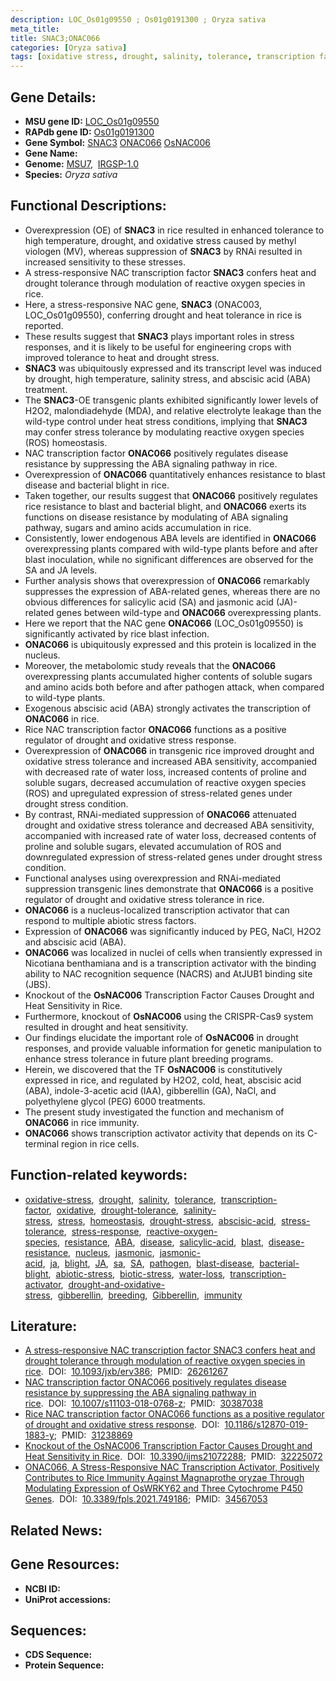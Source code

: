 ```yaml
---
description: LOC_Os01g09550 ; Os01g0191300 ; Oryza sativa
meta_title:
title: SNAC3;ONAC066
categories: [Oryza sativa]
tags: [oxidative stress, drought, salinity, tolerance, transcription factor, oxidative, drought tolerance, salinity stress, stress, homeostasis, drought stress, abscisic acid, stress tolerance, stress response, reactive oxygen species, resistance,  ABA , disease, salicylic acid, blast, disease resistance, nucleus, jasmonic, jasmonic acid, ABA,  ja , blight, JA,  sa , SA, pathogen, blast disease, bacterial blight, abiotic stress, biotic stress, water loss, drought stress , transcription activator, drought and oxidative stress , gibberellin, breeding, Gibberellin, immunity]
---
```


## Gene Details:
- **MSU gene ID:** [LOC_Os01g09550](http://rice.uga.edu/cgi-bin/ORF_infopage.cgi?orf=LOC_Os01g09550)  
- **RAPdb gene ID:** [Os01g0191300](https://rapdb.dna.affrc.go.jp/locus/?name=Os01g0191300)  
- **Gene Symbol:** <u>SNAC3</u>&nbsp;<u>ONAC066</u>&nbsp;<u>OsNAC006</u>
- **Gene Name:**
- **Genome:**  [MSU7](http://rice.uga.edu/),&nbsp;&nbsp;[IRGSP-1.0](https://rapdb.dna.affrc.go.jp/download/irgsp1.html)
- **Species:** *Oryza sativa*

## Functional Descriptions:
   - Overexpression (OE) of **SNAC3** in rice resulted in enhanced tolerance to high temperature, drought, and oxidative stress caused by methyl viologen (MV), whereas suppression of **SNAC3** by RNAi resulted in increased sensitivity to these stresses.
   - A stress-responsive NAC transcription factor **SNAC3** confers heat and drought tolerance through modulation of reactive oxygen species in rice.
   - Here, a stress-responsive NAC gene, **SNAC3** (ONAC003, LOC_Os01g09550), conferring drought and heat tolerance in rice is reported.
   - These results suggest that **SNAC3** plays important roles in stress responses, and it is likely to be useful for engineering crops with improved tolerance to heat and drought stress.
   - **SNAC3** was ubiquitously expressed and its transcript level was induced by drought, high temperature, salinity stress, and abscisic acid (ABA) treatment.
   - The **SNAC3**-OE transgenic plants exhibited significantly lower levels of H2O2, malondiadehyde (MDA), and relative electrolyte leakage than the wild-type control under heat stress conditions, implying that **SNAC3** may confer stress tolerance by modulating reactive oxygen species (ROS) homeostasis.
   - NAC transcription factor **ONAC066** positively regulates disease resistance by suppressing the ABA signaling pathway in rice.
   - Overexpression of **ONAC066** quantitatively enhances resistance to blast disease and bacterial blight in rice.
   - Taken together, our results suggest that **ONAC066** positively regulates rice resistance to blast and bacterial blight, and **ONAC066** exerts its functions on disease resistance by modulating of ABA signaling pathway, sugars and amino acids accumulation in rice.
   - Consistently, lower endogenous ABA levels are identified in **ONAC066** overexpressing plants compared with wild-type plants before and after blast inoculation, while no significant differences are observed for the SA and JA levels.
   - Further analysis shows that overexpression of **ONAC066** remarkably suppresses the expression of ABA-related genes, whereas there  are no obvious differences for salicylic acid (SA) and jasmonic acid (JA)-related genes between wild-type and **ONAC066** overexpressing plants.
   - Here we report that the NAC gene **ONAC066** (LOC_Os01g09550) is significantly activated by rice blast infection.
   - **ONAC066** is ubiquitously expressed and this protein is localized in the nucleus.
   - Moreover, the metabolomic study reveals that the **ONAC066** overexpressing plants accumulated higher contents of soluble sugars and amino acids both before and after pathogen attack, when compared to wild-type plants.
   - Exogenous abscisic acid (ABA) strongly activates the transcription of **ONAC066** in rice.
   - Rice NAC transcription factor **ONAC066** functions as a positive regulator of drought and oxidative stress response.
   - Overexpression of **ONAC066** in transgenic rice improved drought and oxidative stress tolerance and increased ABA sensitivity, accompanied with decreased rate of water loss, increased contents of proline and soluble sugars, decreased accumulation of reactive oxygen species (ROS) and upregulated expression of stress-related genes under drought stress condition.
   - By contrast, RNAi-mediated suppression of **ONAC066** attenuated drought and oxidative stress tolerance and decreased ABA sensitivity, accompanied with increased rate of water loss, decreased contents of proline and soluble sugars, elevated accumulation of ROS and downregulated expression of stress-related genes under drought stress condition.
   - Functional analyses using overexpression and RNAi-mediated suppression transgenic lines demonstrate that **ONAC066** is a positive regulator of drought and oxidative stress tolerance in rice.
   - **ONAC066** is a nucleus-localized transcription activator that can respond to multiple abiotic stress factors.
   - Expression of **ONAC066** was significantly induced by PEG, NaCl, H2O2 and abscisic acid (ABA).
   - **ONAC066** was localized in nuclei of cells when transiently expressed in Nicotiana benthamiana and is a transcription activator with the binding ability to NAC recognition sequence (NACRS) and AtJUB1 binding site (JBS).
   - Knockout of the **OsNAC006** Transcription Factor Causes Drought and Heat Sensitivity in Rice.
   - Furthermore, knockout of **OsNAC006** using the CRISPR-Cas9 system resulted in drought and heat sensitivity.
   - Our findings elucidate the important role of **OsNAC006** in drought responses, and provide valuable information for genetic manipulation to enhance stress tolerance in future plant breeding programs.
   - Herein, we discovered that the TF **OsNAC006** is constitutively expressed in rice, and regulated by H2O2, cold, heat, abscisic acid (ABA), indole-3-acetic acid (IAA), gibberellin (GA), NaCl, and polyethylene glycol (PEG) 6000 treatments.
   - The present study investigated the function and mechanism of **ONAC066** in rice immunity.
   - **ONAC066** shows transcription activator activity that depends on its C-terminal region in rice cells.

## Function-related keywords:
   - [oxidative-stress](/tags/oxidative-stress/),&nbsp;&nbsp;[drought](/tags/drought/),&nbsp;&nbsp;[salinity](/tags/salinity/),&nbsp;&nbsp;[tolerance](/tags/tolerance/),&nbsp;&nbsp;[transcription-factor](/tags/transcription-factor/),&nbsp;&nbsp;[oxidative](/tags/oxidative/),&nbsp;&nbsp;[drought-tolerance](/tags/drought-tolerance/),&nbsp;&nbsp;[salinity-stress](/tags/salinity-stress/),&nbsp;&nbsp;[stress](/tags/stress/),&nbsp;&nbsp;[homeostasis](/tags/homeostasis/),&nbsp;&nbsp;[drought-stress](/tags/drought-stress/),&nbsp;&nbsp;[abscisic-acid](/tags/abscisic-acid/),&nbsp;&nbsp;[stress-tolerance](/tags/stress-tolerance/),&nbsp;&nbsp;[stress-response](/tags/stress-response/),&nbsp;&nbsp;[reactive-oxygen-species](/tags/reactive-oxygen-species/),&nbsp;&nbsp;[resistance](/tags/resistance/),&nbsp;&nbsp;[ABA](/tags/ABA/),&nbsp;&nbsp;[disease](/tags/disease/),&nbsp;&nbsp;[salicylic-acid](/tags/salicylic-acid/),&nbsp;&nbsp;[blast](/tags/blast/),&nbsp;&nbsp;[disease-resistance](/tags/disease-resistance/),&nbsp;&nbsp;[nucleus](/tags/nucleus/),&nbsp;&nbsp;[jasmonic](/tags/jasmonic/),&nbsp;&nbsp;[jasmonic-acid](/tags/jasmonic-acid/),&nbsp;&nbsp;[ja](/tags/ja/),&nbsp;&nbsp;[blight](/tags/blight/),&nbsp;&nbsp;[JA](/tags/JA/),&nbsp;&nbsp;[sa](/tags/sa/),&nbsp;&nbsp;[SA](/tags/SA/),&nbsp;&nbsp;[pathogen](/tags/pathogen/),&nbsp;&nbsp;[blast-disease](/tags/blast-disease/),&nbsp;&nbsp;[bacterial-blight](/tags/bacterial-blight/),&nbsp;&nbsp;[abiotic-stress](/tags/abiotic-stress/),&nbsp;&nbsp;[biotic-stress](/tags/biotic-stress/),&nbsp;&nbsp;[water-loss](/tags/water-loss/),&nbsp;&nbsp;[transcription-activator](/tags/transcription-activator/),&nbsp;&nbsp;[drought-and-oxidative-stress](/tags/drought-and-oxidative-stress/),&nbsp;&nbsp;[gibberellin](/tags/gibberellin/),&nbsp;&nbsp;[breeding](/tags/breeding/),&nbsp;&nbsp;[Gibberellin](/tags/Gibberellin/),&nbsp;&nbsp;[immunity](/tags/immunity/)

## Literature:
   - [A stress-responsive NAC transcription factor SNAC3 confers heat and drought tolerance through modulation of reactive oxygen species in rice](https://www.doi.org/10.1093/jxb/erv386).&nbsp;&nbsp;DOI:&nbsp;&nbsp;[10.1093/jxb/erv386](https://www.doi.org/10.1093/jxb/erv386);&nbsp;&nbsp;PMID:&nbsp;&nbsp;[26261267](https://pubmed.ncbi.nlm.nih.gov/26261267/)
   - [NAC transcription factor ONAC066 positively regulates disease resistance by suppressing the ABA signaling pathway in rice](https://www.doi.org/10.1007/s11103-018-0768-z).&nbsp;&nbsp;DOI:&nbsp;&nbsp;[10.1007/s11103-018-0768-z](https://www.doi.org/10.1007/s11103-018-0768-z);&nbsp;&nbsp;PMID:&nbsp;&nbsp;[30387038](https://pubmed.ncbi.nlm.nih.gov/30387038/)
   - [Rice NAC transcription factor ONAC066 functions as a positive regulator of drought and oxidative stress response](https://www.doi.org/10.1186/s12870-019-1883-y).&nbsp;&nbsp;DOI:&nbsp;&nbsp;[10.1186/s12870-019-1883-y](https://www.doi.org/10.1186/s12870-019-1883-y);&nbsp;&nbsp;PMID:&nbsp;&nbsp;[31238869](https://pubmed.ncbi.nlm.nih.gov/31238869/)
   - [Knockout of the OsNAC006 Transcription Factor Causes Drought and Heat Sensitivity in Rice](https://www.doi.org/10.3390/ijms21072288).&nbsp;&nbsp;DOI:&nbsp;&nbsp;[10.3390/ijms21072288](https://www.doi.org/10.3390/ijms21072288);&nbsp;&nbsp;PMID:&nbsp;&nbsp;[32225072](https://pubmed.ncbi.nlm.nih.gov/32225072/)
   - [ONAC066, A Stress-Responsive NAC Transcription Activator, Positively Contributes to Rice Immunity Against Magnaprothe oryzae Through Modulating Expression of OsWRKY62 and Three Cytochrome P450 Genes](https://www.doi.org/10.3389/fpls.2021.749186).&nbsp;&nbsp;DOI:&nbsp;&nbsp;[10.3389/fpls.2021.749186](https://www.doi.org/10.3389/fpls.2021.749186);&nbsp;&nbsp;PMID:&nbsp;&nbsp;[34567053](https://pubmed.ncbi.nlm.nih.gov/34567053/)

## Related News:

## Gene Resources:
- **NCBI ID:**  []()
- **UniProt accessions:** [](https://www.uniprot.org/uniprotkb//entry)

## Sequences:
- **CDS Sequence:**
- **Protein Sequence:**
